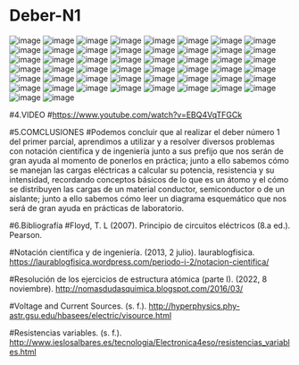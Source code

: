 # Deber-N1
![image](https://user-images.githubusercontent.com/104913700/201247893-393dcee6-9fe8-4be3-8c13-f8c38dd679b4.png)
![image](https://user-images.githubusercontent.com/104913700/201248040-b62d0c69-8c22-456d-9c02-5b07a0ea48bd.png)
![image](https://user-images.githubusercontent.com/104913700/201248536-fbd2147f-a10c-49f8-a5f7-74d439ea8739.png)
![image](https://user-images.githubusercontent.com/104913700/201248634-8798ad63-0d36-45fb-9485-4c80ed8f2b35.png)
![image](https://user-images.githubusercontent.com/104913700/201248856-75ed334b-7f59-4981-a3b3-3fcbaaacd7ac.png)
![image](https://user-images.githubusercontent.com/104913700/201248974-5239031e-0cfd-405b-bb60-75534981e539.png)
![image](https://user-images.githubusercontent.com/104913700/201249072-58ccaef3-2b74-4d34-a8df-9e084383ca26.png)
![image](https://user-images.githubusercontent.com/104913700/201249190-2869ddd0-63e8-4dce-bf81-4d945dd90a28.png)
![image](https://user-images.githubusercontent.com/104913700/201249267-faa98904-55c8-4d46-a97f-f61c9b9fec0f.png)
![image](https://user-images.githubusercontent.com/104913700/201249339-85de1b7b-3eb5-4ab6-92fd-f4caf9114296.png)
![image](https://user-images.githubusercontent.com/104913700/201249614-6fc26e9f-a571-4842-b537-50d9febcec32.png)
![image](https://user-images.githubusercontent.com/104913700/201249632-f9db8ec8-bc2d-4539-8ab0-5b1888216c84.png)
![image](https://user-images.githubusercontent.com/104913700/201251166-f2494c70-3252-4c98-ab6c-927ba1ea7f09.png)
![image](https://user-images.githubusercontent.com/104913700/201251253-8c598c17-b85c-4cba-98cf-87989fcdfd61.png)
![image](https://user-images.githubusercontent.com/104913700/201251388-5ad73ef3-e525-4890-ab6e-437113f6aa31.png)
![image](https://user-images.githubusercontent.com/104913700/201251455-56ecaabd-59c4-43de-8f99-41513f0dfc84.png)
![image](https://user-images.githubusercontent.com/104913700/201251555-ceb25153-9674-46cb-8a81-2e3e21abd020.png)
![image](https://user-images.githubusercontent.com/104913700/201251624-e922e8fe-5f73-4485-8afa-f7a93b882a21.png)
![image](https://user-images.githubusercontent.com/104913700/201251721-cc3e18c3-49ce-44c3-9816-7d35834ebcb0.png)
![image](https://user-images.githubusercontent.com/104913700/201251785-93fb4979-6a89-4901-a4c4-507650c821e7.png)
![image](https://user-images.githubusercontent.com/104913700/201251872-c123507c-b56b-4299-98cd-e1504f930f3d.png)
![image](https://user-images.githubusercontent.com/104913700/201251958-0bbab94b-e079-44ac-81e2-fb6a13166afd.png)
![image](https://user-images.githubusercontent.com/104913700/201252068-37395972-69e2-40fd-b47d-f2f557b63ba8.png)
![image](https://user-images.githubusercontent.com/104913700/201252136-78892d0f-75b5-4afa-96dd-48319794156f.png)
![image](https://user-images.githubusercontent.com/104913700/201252207-68715495-6b3e-4512-8e33-b18dfa2b7c2a.png)
![image](https://user-images.githubusercontent.com/104913700/201252323-56b02123-d138-43e2-b817-99fb294a9170.png)
![image](https://user-images.githubusercontent.com/104913700/201252412-6bb1ef31-1f16-4ca4-9ba0-1519f39f321a.png)
![image](https://user-images.githubusercontent.com/104913700/201252494-e4d7edb1-71f9-4a84-ad90-8bca419f3464.png)
![image](https://user-images.githubusercontent.com/104913700/201252601-f9b068b9-86a1-4f0b-a498-01b091386236.png)
![image](https://user-images.githubusercontent.com/104913700/201252689-63b8486a-bf26-4b5a-bf7a-8cb54ed99718.png)
![image](https://user-images.githubusercontent.com/104913700/201252778-819e94ec-b825-4142-8e14-f53fbfa342a2.png)
![image](https://user-images.githubusercontent.com/104913700/201252868-7eb5611a-db90-4ae6-bad9-276ca9d7e5d0.png)
![image](https://user-images.githubusercontent.com/104913700/201253082-4ba3893f-ddff-4fd2-b9e8-a409f96aa4d8.png)
![image](https://user-images.githubusercontent.com/104913700/201253101-e88ca0fc-a743-4380-bf66-002177aa74d3.png)
![image](https://user-images.githubusercontent.com/104913700/201253125-8c187ab8-a171-41c6-859b-104d3905eb32.png)
![image](https://user-images.githubusercontent.com/104913700/201253246-f3bd1418-12ca-4753-8776-41b80e6a3f01.png)
![image](https://user-images.githubusercontent.com/104913700/201253331-e9f5033c-770f-4bf1-9e16-e0b502ad3c86.png)
![image](https://user-images.githubusercontent.com/104913700/201253418-ee5ca7d2-b8be-4814-ab3b-8ade92a02890.png)
![image](https://user-images.githubusercontent.com/104913700/201253506-ae2896b4-8b92-4e0d-a3ff-62eef0340c81.png)
![image](https://user-images.githubusercontent.com/104913700/201253591-fd0a111e-fa63-4541-94b3-9d2f4e3e4d07.png)
![image](https://user-images.githubusercontent.com/104913700/201253664-5c0fcdb6-c8d1-4552-a478-caa06763e189.png)
![image](https://user-images.githubusercontent.com/104913700/201253733-7e4d8cee-ac7a-4791-a115-12c2aae73387.png)
![image](https://user-images.githubusercontent.com/104913700/201253809-b73872d6-b490-4207-b5cc-2311de01c93c.png)
![image](https://user-images.githubusercontent.com/104913700/201253875-1480870c-1105-4ff2-ab78-f06daf02324c.png)
![image](https://user-images.githubusercontent.com/104913700/201253968-c2da706c-c31f-4745-a037-82a7ac5c5ff2.png)
![image](https://user-images.githubusercontent.com/104913700/201255280-f6b1d21a-ec4a-4884-9129-631607710947.png)
![image](https://user-images.githubusercontent.com/104913700/201255292-67441766-6e80-49db-90c3-ae87ba1dda2f.png)
![image](https://user-images.githubusercontent.com/104913700/201255311-f1af42c6-f6cb-4046-92af-02bd613ad48b.png)
![image](https://user-images.githubusercontent.com/104913700/201255322-cd74ebd8-f124-444c-bd4d-d188d4f62a9d.png)
![image](https://user-images.githubusercontent.com/104913700/201255336-4e54eee6-f401-432d-a6f9-c4c82818ef2a.png)

#4.VIDEO
#https://www.youtube.com/watch?v=EBQ4VqTFGCk

#5.COMCLUSIONES
#Podemos concluir que al realizar el deber número 1 del primer parcial, aprendimos a utilizar y a resolver diversos problemas con notación científica y de ingeniería junto a sus prefijo que nos serán de gran ayuda al momento de ponerlos en práctica; junto a ello sabemos cómo se manejan las cargas eléctricas a calcular su potencia, resistencia y su intensidad, recordando conceptos básicos de lo que es un átomo y el cómo se distribuyen las cargas de un material conductor, semiconductor o de un aislante; junto a ello sabemos cómo leer un diagrama esquemático que nos será de gran ayuda en prácticas de laboratorio.

#6.Bibliografía
#Floyd, T. L (2007). Principio de circuitos eléctricos (8.a ed.). Pearson.

#Notación científica y de ingeniería. (2013, 2 julio). laurablogfisica. https://laurablogfisica.wordpress.com/periodo-i-2/notacion-cientifica/

#Resolución de los ejercicios de estructura atómica (parte I). (2022, 8 noviembre). http://nomasdudasquimica.blogspot.com/2016/03/

#Voltage and Current Sources. (s. f.). http://hyperphysics.phy-astr.gsu.edu/hbasees/electric/visource.html

#Resistencias variables. (s. f.). http://www.ieslosalbares.es/tecnologia/Electronica4eso/resistencias_variables.html





